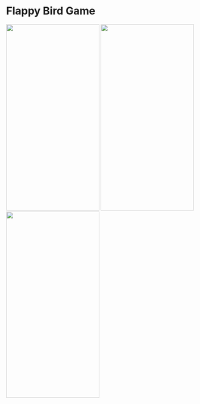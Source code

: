 # Flappy Bird Game

<img src="https://user-images.githubusercontent.com/112325550/215603424-d9e54c61-5f61-4fec-ac9d-738a506cbf65.png" width="250" height="500"/>
<img src="https://user-images.githubusercontent.com/112325550/215603587-0b18fd6c-2672-4f55-ab8e-d36f251776af.png" width="250" height="500"/>
<img src="https://user-images.githubusercontent.com/112325550/215603526-26107466-c17f-4e39-be78-8616281e2abc.png" width="250" height="500"/>
